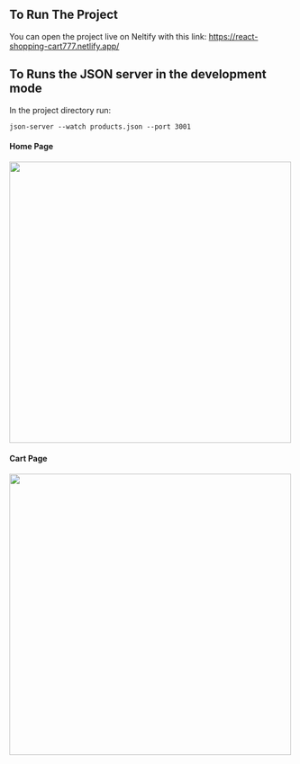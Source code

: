 ## To Run The Project
You can open the project live on Neltify with this link:
https://react-shopping-cart777.netlify.app/

## To Runs the JSON server in the development mode
In the project directory run:

```
json-server --watch products.json --port 3001
```


#### Home Page
<div>
  <img src="https://github.com/sohaali710/react-shoping-cart/blob/master/react-shopping-cart1.png" width="500">
</div>

#### Cart Page
<div>
  <img src="https://github.com/sohaali710/react-shoping-cart/blob/master/react-shopping-cart2.png" width="500">
</div>
